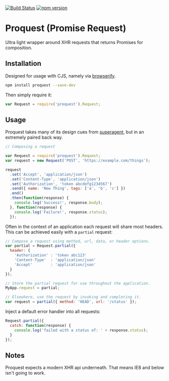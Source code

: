 [![Build Status](https://travis-ci.org/sorentwo/proquest.svg?branch=master)](https://travis-ci.org/sorentwo/proquest)
[![npm version](https://badge.fury.io/js/proquest.svg)](http://badge.fury.io/js/proquest)

# Proquest (Promise Request)

Ultra light wrapper around XHR requests that returns Promises for composition.

## Installation

Designed for usage with CJS, namely via [browserify](browserify).

```bash
npm install proquest --save-dev
```

Then simply require it:

```javascript
var Request = require('proquest').Request;
```

## Usage

Proquest takes many of its design cues from [superagent](superagent), but in an
extremely paired back way.

```javascript
// Composing a request

var Request = require('proquest').Request;
var request = new Request('POST', 'https://example.com/things');

request
  .set('Accept', 'application/json')
  .set('Content-Type', 'application/json')
  .set('Authorization', 'token abcdefg1234567')
  .send({ name: 'New Thing', tags: ['a', 'b', 'c'] })
  .end()
  .then(function(response) {
    console.log('Success!', response.body);
  }, function(response) {
    console.log('Failure!', response.status);
  });
```

Often in the context of an application each request will share most headers.
This can be achieved easily with a `partial` request:

```javascript
// Compose a request using method, url, data, or header options.
var partial = Request.partial({
  header: {
    'Authorization' : 'token abc123'
    'Content-Type'  : 'application/json'
    'Accept'        : 'application/json'
  }
});

// Store the partial request for use throughout the application.
MyApp.request = partial;

// Elsewhere, use the request by invoking and completing it.
var request = partial({ method: 'HEAD', url: '/status' });
```

Inject a default error handler into all requests:

```javascript
Request.partial({
  catch: function(response) {
    console.log('failed with a status of: ' + response.status);
  }
});
```

## Notes

Proquest expects a modern XHR api underneath. That means IE8 and below isn't
going to work.

[browserify]: http://browserify.org/
[superagent]: http://visionmedia.github.io/superagent/

